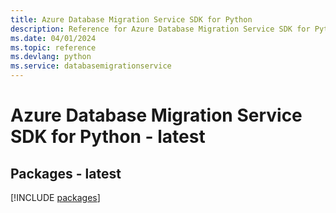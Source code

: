 ```yaml
---
title: Azure Database Migration Service SDK for Python
description: Reference for Azure Database Migration Service SDK for Python
ms.date: 04/01/2024
ms.topic: reference
ms.devlang: python
ms.service: databasemigrationservice
---
```

# Azure Database Migration Service SDK for Python - latest
## Packages - latest
[!INCLUDE [packages](database-migration-service-index.md)]